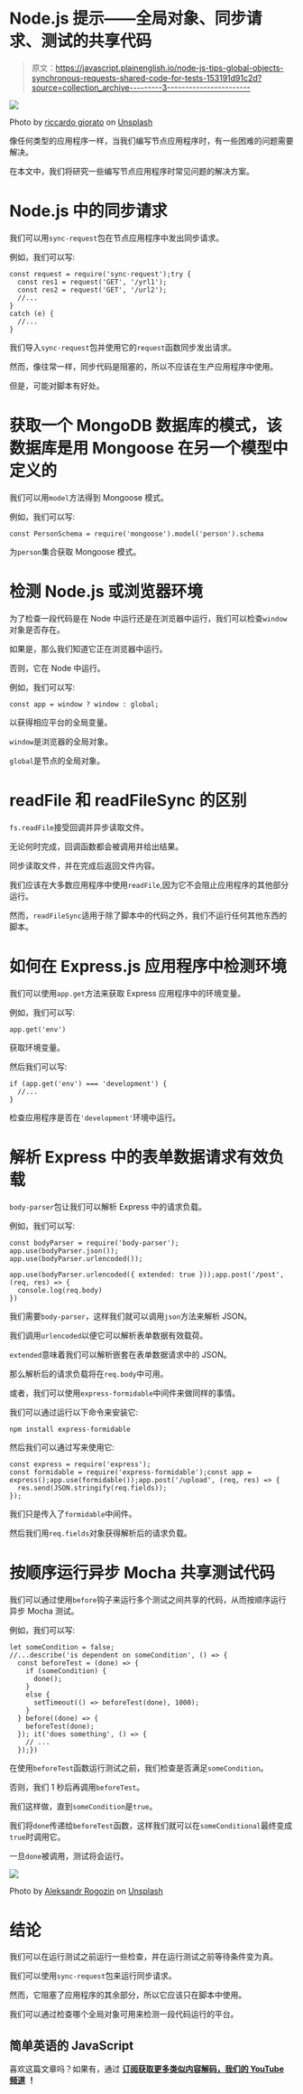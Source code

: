 # Node.js 提示——全局对象、同步请求、测试的共享代码

> 原文：<https://javascript.plainenglish.io/node-js-tips-global-objects-synchronous-requests-shared-code-for-tests-153191d91c2d?source=collection_archive---------3----------------------->

![](img/61578ba0028b5b1bc813394efe6ca20f.png)

Photo by [riccardo giorato](https://unsplash.com/@riccardogiorato?utm_source=medium&utm_medium=referral) on [Unsplash](https://unsplash.com?utm_source=medium&utm_medium=referral)

像任何类型的应用程序一样，当我们编写节点应用程序时，有一些困难的问题需要解决。

在本文中，我们将研究一些编写节点应用程序时常见问题的解决方案。

# Node.js 中的同步请求

我们可以用`sync-request`包在节点应用程序中发出同步请求。

例如，我们可以写:

```
const request = require('sync-request');try {
  const res1 = request('GET', '/yrl1');
  const res2 = request('GET', '/url2');
  //...
} 
catch (e) {
  //...
}
```

我们导入`sync-request`包并使用它的`request`函数同步发出请求。

然而，像往常一样，同步代码是阻塞的，所以不应该在生产应用程序中使用。

但是，可能对脚本有好处。

# 获取一个 MongoDB 数据库的模式，该数据库是用 Mongoose 在另一个模型中定义的

我们可以用`model`方法得到 Mongoose 模式。

例如，我们可以写:

```
const PersonSchema = require('mongoose').model('person').schema
```

为`person`集合获取 Mongoose 模式。

# 检测 Node.js 或浏览器环境

为了检查一段代码是在 Node 中运行还是在浏览器中运行，我们可以检查`window`对象是否存在。

如果是，那么我们知道它正在浏览器中运行。

否则，它在 Node 中运行。

例如，我们可以写:

```
const app = window ? window : global;
```

以获得相应平台的全局变量。

`window`是浏览器的全局对象。

`global`是节点的全局对象。

# readFile 和 readFileSync 的区别

`fs.readFile`接受回调并异步读取文件。

无论何时完成，回调函数都会被调用并给出结果。

同步读取文件，并在完成后返回文件内容。

我们应该在大多数应用程序中使用`readFile`,因为它不会阻止应用程序的其他部分运行。

然而，`readFileSync`适用于除了脚本中的代码之外，我们不运行任何其他东西的脚本。

# 如何在 Express.js 应用程序中检测环境

我们可以使用`app.get`方法来获取 Express 应用程序中的环境变量。

例如，我们可以写:

```
app.get('env')
```

获取环境变量。

然后我们可以写:

```
if (app.get('env') === 'development') {
  //...
}
```

检查应用程序是否在`'development'`环境中运行。

# 解析 Express 中的表单数据请求有效负载

`body-parser`包让我们可以解析 Express 中的请求负载。

例如，我们可以写:

```
const bodyParser = require('body-parser');
app.use(bodyParser.json());
app.use(bodyParser.urlencoded());

app.use(bodyParser.urlencoded({ extended: true }));app.post('/post',(req, res) => {
  console.log(req.body) 
})
```

我们需要`body-parser`，这样我们就可以调用`json`方法来解析 JSON。

我们调用`urlencoded`以便它可以解析表单数据有效载荷。

`extended`意味着我们可以解析嵌套在表单数据请求中的 JSON。

那么解析后的请求负载将在`req.body`中可用。

或者，我们可以使用`express-formidable`中间件来做同样的事情。

我们可以通过运行以下命令来安装它:

```
npm install express-formidable
```

然后我们可以通过写来使用它:

```
const express = require('express');
const formidable = require('express-formidable');const app = express();app.use(formidable());app.post('/upload', (req, res) => {
  res.send(JSON.stringify(req.fields));
});
```

我们只是传入了`formidable`中间件。

然后我们用`req.fields`对象获得解析后的请求负载。

# 按顺序运行异步 Mocha 共享测试代码

我们可以通过使用`before`钩子来运行多个测试之间共享的代码，从而按顺序运行异步 Mocha 测试。

例如，我们可以写:

```
let someCondition = false;
//...describe('is dependent on someCondition', () => {
  const beforeTest = (done) => {
    if (someCondition) {
      done();
    }
    else {
      setTimeout(() => beforeTest(done), 1000);
    }
  } before((done) => {
    beforeTest(done);
  }); it('does something', () => { 
    // ...
  });})
```

在使用`beforeTest`函数运行测试之前，我们检查是否满足`someCondition`。

否则，我们 1 秒后再调用`beforeTest`。

我们这样做，直到`someCondition`是`true`。

我们将`done`传递给`beforeTest`函数，这样我们就可以在`someConditional`最终变成`true`时调用它。

一旦`done`被调用，测试将会运行。

![](img/13e26c30e7d59ec14d3d6b4b92776986.png)

Photo by [Aleksandr Rogozin](https://unsplash.com/@rogozin?utm_source=medium&utm_medium=referral) on [Unsplash](https://unsplash.com?utm_source=medium&utm_medium=referral)

# 结论

我们可以在运行测试之前运行一些检查，并在运行测试之前等待条件变为真。

我们可以使用`sync-request`包来运行同步请求。

然而，它阻塞了应用程序的其余部分，所以它应该只在脚本中使用。

我们可以通过检查哪个全局对象可用来检测一段代码运行的平台。

## **简单英语的 JavaScript**

喜欢这篇文章吗？如果有，通过 [**订阅获取更多类似内容解码，我们的 YouTube 频道**](https://www.youtube.com/channel/UCtipWUghju290NWcn8jhyAw) **！**